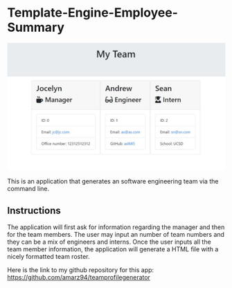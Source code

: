 # Template-Engine-Employee-Summary

![](demo.JPG)

This is an application that generates an software engineering team via the command line. 

## Instructions

The application will first ask for information regarding the manager and then for the team members. The user may input an number of team numbers and they can be a mix of engineers and interns. Once the user inputs all the team member information, the application will generate a HTML file with a nicely formatted team roster.

Here is the link to my github repository for this app: https://github.com/amarz94/teamprofilegenerator
